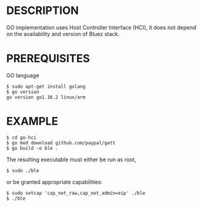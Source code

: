 # DESCRIPTION
GO implementation uses Host Controller Interface (HCI), it does not depend on the availability and version of Bluez stack.

# PREREQUISITES
GO language 

```console
$ sudo apt-get install golang
$ go version
go version go1.16.2 linux/arm
```

# EXAMPLE

```console
$ cd go-hci
$ go mod download github.com/paypal/gatt
$ go build -o ble . 
```

The resulting executable must either be run as root, 

```console
$ sudo ./ble
```

or be granted appropriate capabilities:

```console
$ sudo setcap 'cap_net_raw,cap_net_admin=eip' ./ble
$ ./ble
```
